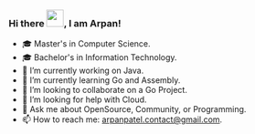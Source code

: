 ### Hi there <img src="https://raw.githubusercontent.com/MartinHeinz/MartinHeinz/master/wave.gif" width="30px">, I am Arpan!

<!-- ---

![Twitter Follow](https://img.shields.io/twitter/follow/arps_1899?label=People%20following%20me%20on%20Twitter&style=social)

--- -->

<!-- ### Hi there 👋 -->

- 🎓 Master's in Computer Science.
- 🎓 Bachelor's in Information Technology.
- 🔭 I’m currently working on Java.
- 🌱 I’m currently learning Go and Assembly.
- 👯 I’m looking to collaborate on a Go Project.
- 🤔 I’m looking for help with Cloud.
- 💬 Ask me about OpenSource, Community, or Programming.
- 📫 How to reach me: arpanpatel.contact@gmail.com.



<!-- <img src="https://github-readme-stats.vercel.app/api?username=arps18&&show_icons=true&title_color=22D2A0&icon_color=22D2A0&text_color=00FF66&bg_color=191919">

<a href="https://github.com/arps18">
  <img align="center" src="https://github-readme-stats.vercel.app/api/top-langs/?username=arps18&text_color=00FF66&theme=dark&hide_langs_below=1" />
</a>
 -->
